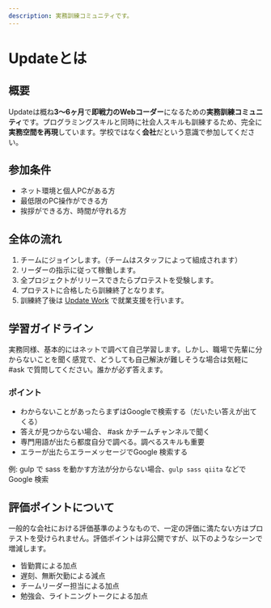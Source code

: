 ```yaml
---
description: 実務訓練コミュニティです。
---
```


# Updateとは

## 概要

Updateは概ね**3〜6ヶ月**で**即戦力のWebコーダー**になるための**実務訓練コミュニティ**です。プログラミングスキルと同時に社会人スキルも訓練するため、完全に**実務空間を再現**しています。学校ではなく**会社**だという意識で参加してください。

## 参加条件

* ネット環境と個人PCがある方
* 最低限のPC操作ができる方
* 挨拶ができる方、時間が守れる方

## 全体の流れ

1. チームにジョインします。（チームはスタッフによって組成されます）
2. リーダーの指示に従って稼働します。
3. 全プロジェクトがリリースできたらプロテストを受験します。
4. プロテストに合格したら訓練終了となります。
5. 訓練終了後は [Update Work](update-work.md) で就業支援を行います。

## 

## 学習ガイドライン

実務同様、基本的にはネットで調べて自己学習します。しかし、職場で先輩に分からないことを聞く感覚で、どうしても自己解決が難しそうな場合は気軽に \#ask で質問してください。誰かが必ず答えます。

### ポイント

* わからないことがあったらまずはGoogleで検索する（だいたい答えが出てくる）
* 答えが見つからない場合、 \#ask かチームチャンネルで聞く
* 専門用語が出たら都度自分で調べる。調べるスキルも重要
* エラーが出たらエラーメッセージでGoogle 検索する

例: gulp で sass を動かす方法が分からない場合、`gulp sass qiita` などで Google 検索

## 評価ポイントについて

一般的な会社における評価基準のようなもので、一定の評価に満たない方はプロテストを受けられません。評価ポイントは非公開ですが、以下のようなシーンで増減します。

* 皆勤賞による加点
* 遅刻、無断欠勤による減点
* チームリーダー担当による加点
* 勉強会、ライトニングトークによる加点

